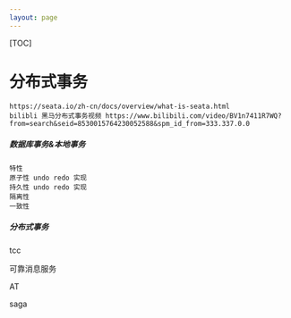 ```yaml
---
layout: page
---
```

[TOC]

# 分布式事务 

```
https://seata.io/zh-cn/docs/overview/what-is-seata.html
bilibli 黑马分布式事务视频 https://www.bilibili.com/video/BV1n7411R7WQ?from=search&seid=8530015764230052588&spm_id_from=333.337.0.0
```



##### 数据库事务&本地事务

```
特性
原子性 undo redo 实现
持久性 undo redo 实现 
隔离性 
一致性 
```



##### 分布式事务

tcc

可靠消息服务

AT

saga







